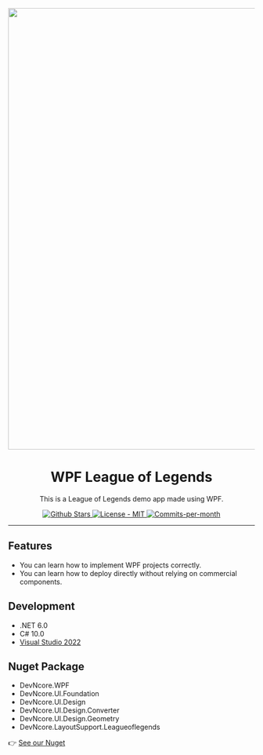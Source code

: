 <div align="center">
  <img src="https://user-images.githubusercontent.com/74305823/140320827-2098e387-1c40-440d-bc3c-bf0703d2ed00.png" width="900"/>
</div>

<h1 align="center">
    WPF League of Legends
</h1>

<p align="center">
    This is a League of Legends demo app made using WPF.
</p>

<p align="center">
  <a href="https://github.com/devncore/leagueoflegends/stargazers">
    <img src="https://img.shields.io/github/stars/devncore/leagueoflegends?style=for-the-badge" alt="Github Stars">
  </a>
  <a href="https://github.com/devncore/leagueoflegends/blob/master/LICENSE">
      <img src="https://img.shields.io/github/license/devncore/leagueoflegends?style=for-the-badge" alt="License - MIT" />
  </a>
  <a href="https://github.com/devncore/leagueoflegends/pulse">
      <img src="https://img.shields.io/github/commit-activity/m/devncore/leagueoflegends?style=for-the-badge" alt="Commits-per-month">
  </a>
</p>

 ---
 
## Features
- You can learn how to implement WPF projects correctly.
- You can learn how to deploy directly without relying on commercial components.

## Development
- .NET 6.0
- C# 10.0
- [Visual Studio 2022](https://visualstudio.microsoft.com/vs/)

## Nuget Package 
- DevNcore.WPF
- DevNcore.UI.Foundation
- DevNcore.UI.Design
- DevNcore.UI.Design.Converter
- DevNcore.UI.Design.Geometry
- DevNcore.LayoutSupport.Leagueoflegends

👉 [See our Nuget](https://github.com/orgs/devncore/packages?repo_name=devncore)
